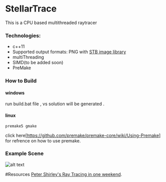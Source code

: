 # StellarTrace

This is a CPU based multithreaded raytracer


### Technologies:
* c++11
* Supported output formats: PNG with [STB image library](https://github.com/nothings/stb) 
* multiThreading
* SIMD(to be added soon)
* PreMake

### How to Build
 #### windows
 run build.bat file , vs solution will be generated .
 #### linux 
 
```
premake5 gmake 

```
click here[https://github.com/premake/premake-core/wiki/Using-Premake] for refrence on how to use premake. 



### Example Scene

![alt text]()



#Resources 
[Peter Shirley's Ray Tracing in one weekend](https://github.com/petershirley/raytracinginoneweekend/).
